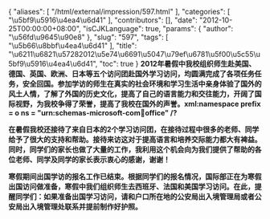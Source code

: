 {
    "aliases": [
        "/html/external/impression/597.html"
    ],
    "categories": [
        "\u5bf9\u5916\u4ea4\u6d41"
    ],
    "contributors": [],
    "date": "2012-10-25T00:00:00+08:00",
    "isCJKLanguage": true,
    "params": {
        "author": "\u56fd\u9645\u90e8"
    },
    "slug": "597",
    "tags": [
        "\u5b66\u8bbf\u4ea4\u6d41"
    ],
    "title": "\u6211\u6821\u57282012\u5e74\u6691\u5047\u79ef\u6781\u5f00\u5c55\u5bf9\u5916\u4ea4\u6d41",
    "toc": true
}
**2012年暑假中我校组织师生赴美国、德国、英国、欧洲、日本等五个访问团赴国外学习访问，均圆满完成了各项任务任务，安全回国。参加学访的师生在真实的社会环境和学习生活中亲身体验了国外的风土人情，了解了外国的历史文化，提高了自己的语言能力和交往能力，开阔了国际视野，为我校争得了荣誉，提高了我校在国外的声誉。xml:namespace prefix = o ns = "urn:schemas-microsoft-com:office:office" /?**

**在暑假我校还接待了来自日本的2个学习访问团，在接待过程中很多的老师、同学给予了很大的支持和帮助。接待来访这对于提高语言和培养交际能力都大有裨益。同时，同学们的家长也做了大量的工作，我利用这个机会向为我们提供了帮助的各位老师、同学及同学的家长表示衷心的感谢，谢谢！**

**寒假期间出国学访的报名工作已结束。根据同学们的报名情况，国际部正在为寒假出国访问做准备，寒假中我们组织师生去西班牙、法国和美国学习访问。在此，提醒同学们：如果准备出国学习访问，请和户口所在地的公安局出入境管理局或者公安局出入境管理处联系并提前制作好护照。**

